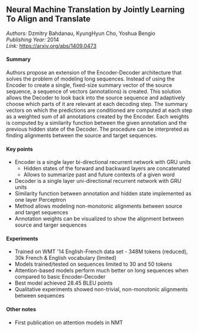 ## Neural Machine Translation by Jointly Learning To Align and Translate
_Authors:_ Dzmitry Bahdanau, KyungHyun Cho, Yoshua Bengio  
_Publishing Year:_ 2014  
_Link:_ https://arxiv.org/abs/1409.0473

#### Summary
Authors propose an extension of the Encoder-Decoder architecture that solves the problem of modeling long sequences. Instead of using the Encoder to create a single, fixed-size summary vector of the source sequence, a sequence of vectors (annotations) is created. This solution allows the Decoder to look back into the source sequence and adaptively choose which parts of it are relevant at each decoding step. The summary vectors on which the predictions are conditioned are computed at each step as a weighted sum of all annotations created by the Encoder. Each weights is computed by a similarity function between the given annotation and the previous hidden state of the Decoder. The procedure can be interpreted as finding alignments between the source and target sequences.

#### Key points
- Encoder is a single layer bi-directional recurrent network with GRU units
  - Hidden states of the forward and backward layers are concatenated
  - Allows to summarize past and future contexts of a given word
- Decoder is a single layer uni-directional recurrent network with GRU units
- Similarity function between annotation and hidden state implemented as one layer Perceptron
- Method allows modeling non-monotonic alignments between source and target sequences
- Annotation weights can be visualized to show the alignment between source and targer sequences

#### Experiments
- Trained on WMT '14 English-French data set - 348M tokens (reduced), 30k French & English vocabulary (limited)
- Models trained/tested on sequences limited to 30 and 50 tokens
- Attention-based models perform much better on long sequences when compared to basic Encoder-Decoder
- Best model achieved 28.45 BLEU points
- Qualitative experiments showed non-trivial, non-monotonic alignments between sequences

#### Other notes
- First publication on attention models in NMT
